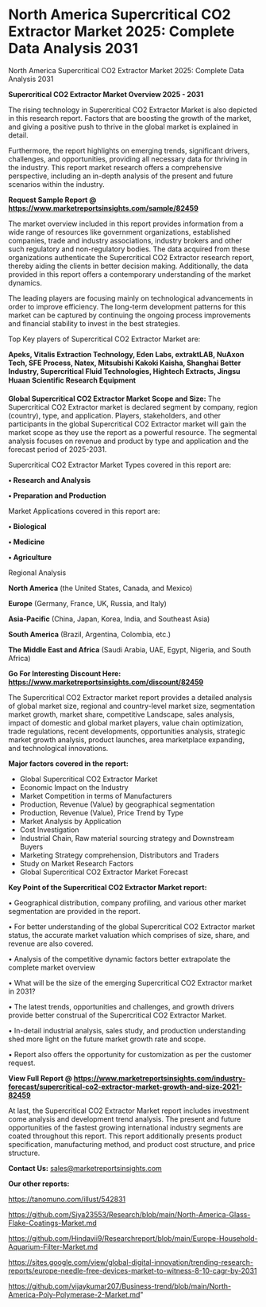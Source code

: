 # North America Supercritical CO2 Extractor Market 2025: Complete Data Analysis 2031
 North America Supercritical CO2 Extractor Market 2025: Complete Data Analysis 2031

<Strong> Supercritical CO2 Extractor Market Overview 2025 - 2031</strong>

The rising technology in Supercritical CO2 Extractor Market is also depicted in this research report. Factors that are boosting the growth of the market, and giving a positive push to thrive in the global market is explained in detail.

Furthermore, the report highlights on emerging trends, significant drivers, challenges, and opportunities, providing all necessary data for thriving in the industry. This report market research offers a comprehensive perspective, including an in-depth analysis of the present and future scenarios within the industry.

<strong>Request Sample Report @ <a href=https://www.marketreportsinsights.com/sample/82459>https://www.marketreportsinsights.com/sample/82459</a></strong>

The market overview included in this report provides information from a wide range of resources like government organizations, established companies, trade and industry associations, industry brokers and other such regulatory and non-regulatory bodies. The data acquired from these organizations authenticate the Supercritical CO2 Extractor research report, thereby aiding the clients in better decision making. Additionally, the data provided in this report offers a contemporary understanding of the market dynamics.

The leading players are focusing mainly on technological advancements in order to improve efficiency. The long-term development patterns for this market can be captured by continuing the ongoing process improvements and financial stability to invest in the best strategies.

Top Key players of Supercritical CO2 Extractor Market are:

<strong>Apeks, Vitalis Extraction Technology, Eden Labs, extraktLAB, NuAxon Tech, SFE Process, Natex, Mitsubishi Kakoki Kaisha, Shanghai Better Industry, Supercritical Fluid Technologies, Hightech Extracts, Jingsu Huaan Scientific Research Equipment</strong>

<strong><b>Global Supercritical CO2 Extractor Market Scope and Size:</b></strong>
The Supercritical CO2 Extractor market is declared segment by company, region (country), type, and application. Players, stakeholders, and other participants in the global Supercritical CO2 Extractor market will gain the market scope as they use the report as a powerful resource. The segmental analysis focuses on revenue and product by type and application and the forecast period of 2025-2031.

Supercritical CO2 Extractor Market Types covered in this report are:

<strong>• Research and Analysis

• Preparation and Production</strong>

Market Applications covered in this report are:

<strong>• Biological

• Medicine

• Agriculture</strong> 

Regional Analysis

<strong>North America</strong> (the United States, Canada, and Mexico)

<strong>Europe</strong> (Germany, France, UK, Russia, and Italy)

<strong>Asia-Pacific</strong> (China, Japan, Korea, India, and Southeast Asia)

<strong>South America</strong> (Brazil, Argentina, Colombia, etc.)

<strong>The Middle East and Africa</strong> (Saudi Arabia, UAE, Egypt, Nigeria, and South Africa)

<strong>Go For Interesting Discount Here: <a href=https://www.marketreportsinsights.com/discount/82459>https://www.marketreportsinsights.com/discount/82459</a></strong>

The Supercritical CO2 Extractor market report provides a detailed analysis of global market size, regional and country-level market size, segmentation market growth, market share, competitive Landscape, sales analysis, impact of domestic and global market players, value chain optimization, trade regulations, recent developments, opportunities analysis, strategic market growth analysis, product launches, area marketplace expanding, and technological innovations.

<strong><b>Major factors covered in the report:</b></strong>
<ul>
  <li>Global Supercritical CO2 Extractor Market </li>
  <li>Economic Impact on the Industry</li>
  <li>Market Competition in terms of Manufacturers</li>
  <li>Production, Revenue (Value) by geographical segmentation</li>
  <li>Production, Revenue (Value), Price Trend by Type</li>
  <li>Market Analysis by Application</li>
  <li>Cost Investigation</li>
  <li>Industrial Chain, Raw material sourcing strategy and Downstream Buyers</li>
  <li>Marketing Strategy comprehension, Distributors and Traders</li>
  <li>Study on Market Research Factors</li>
  <li>Global Supercritical CO2 Extractor Market Forecast</li>
</ul>

<strong><b>Key Point of the Supercritical CO2 Extractor Market report:</b></strong>

• Geographical distribution, company profiling, and various other market segmentation are provided in the report.

• For better understanding of the global Supercritical CO2 Extractor market status, the accurate market valuation which comprises of size, share, and revenue are also covered.

• Analysis of the competitive dynamic factors better extrapolate the complete market overview

• What will be the size of the emerging Supercritical CO2 Extractor market in 2031?

• The latest trends, opportunities and challenges, and growth drivers provide better construal of the Supercritical CO2 Extractor Market.

• In-detail industrial analysis, sales study, and production understanding shed more light on the future market growth rate and scope.

• Report also offers the opportunity for customization as per the customer request.

<strong><b>View Full Report @ <a href=https://www.marketreportsinsights.com/industry-forecast/supercritical-co2-extractor-market-growth-and-size-2021-82459>https://www.marketreportsinsights.com/industry-forecast/supercritical-co2-extractor-market-growth-and-size-2021-82459</a></b></strong>


At last, the Supercritical CO2 Extractor Market report includes investment come analysis and development trend analysis. The present and future opportunities of the fastest growing international industry segments are coated throughout this report. This report additionally presents product specification, manufacturing method, and product cost structure, and price structure.

<strong>Contact Us:</strong>
sales@marketreportsinsights.com

<strong>Our other reports:</strong>

<a href=https://tanomuno.com/illust/542831>https://tanomuno.com/illust/542831</a>

<a href=https://github.com/Siya23553/Research/blob/main/North-America-Glass-Flake-Coatings-Market.md>https://github.com/Siya23553/Research/blob/main/North-America-Glass-Flake-Coatings-Market.md</a>

<a href=https://github.com/Hindavii9/Researchreport/blob/main/Europe-Household-Aquarium-Filter-Market.md>https://github.com/Hindavii9/Researchreport/blob/main/Europe-Household-Aquarium-Filter-Market.md</a>

<a href=https://sites.google.com/view/global-digital-innovation/trending-research-reports/europe-needle-free-devices-market-to-witness-8-10-cagr-by-2031>https://sites.google.com/view/global-digital-innovation/trending-research-reports/europe-needle-free-devices-market-to-witness-8-10-cagr-by-2031</a>

<a href=https://github.com/vijaykumar207/Business-trend/blob/main/North-America-Poly-Polymerase-2-Market.md>https://github.com/vijaykumar207/Business-trend/blob/main/North-America-Poly-Polymerase-2-Market.md</a>"
